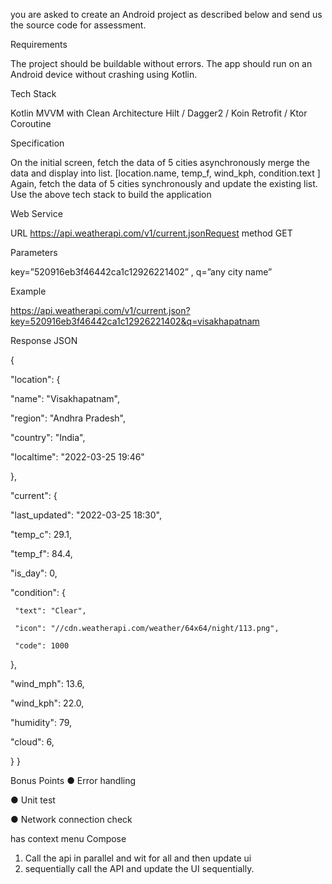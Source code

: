 you are asked to create an Android project as described below and send us the source code for assessment.



Requirements

The project should be buildable without errors. The app should run on an Android device without crashing using Kotlin.



Tech Stack

Kotlin
MVVM with Clean Architecture
Hilt / Dagger2 / Koin
Retrofit / Ktor
Coroutine



Specification

On the initial screen, fetch the data of 5 cities asynchronously merge the data and display into list. [location.name, temp_f, wind_kph, condition.text ]
Again, fetch the data of 5 cities synchronously and update the existing list.
Use the above tech stack to build the application





Web Service

URL https://api.weatherapi.com/v1/current.jsonRequest method GET



Parameters



key=”520916eb3f46442ca1c12926221402”  , q=”any city name”




Example



https://api.weatherapi.com/v1/current.json?key=520916eb3f46442ca1c12926221402&q=visakhapatnam




Response JSON



{

"location": {

"name": "Visakhapatnam",

"region": "Andhra Pradesh",

"country": "India",

"localtime": "2022-03-25 19:46"

},

"current": {

"last_updated": "2022-03-25 18:30",

"temp_c": 29.1,

"temp_f": 84.4,

"is_day": 0,

"condition": {

     "text": "Clear",

     "icon": "//cdn.weatherapi.com/weather/64x64/night/113.png",

     "code": 1000

},

"wind_mph": 13.6,

"wind_kph": 22.0,

"humidity": 79,

"cloud": 6,

} }



Bonus Points
● Error handling

● Unit test

● Network connection check



has context menu
Compose


1) Call the api in parallel and wit for all and then update ui
2) sequentially call the API and update the UI sequentially.